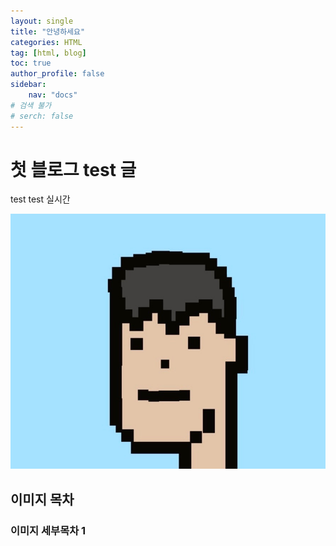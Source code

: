 ```yaml
---
layout: single
title: "안녕하세요"
categories: HTML
tag: [html, blog]
toc: true
author_profile: false
sidebar:
    nav: "docs"
# 검색 불가
# serch: false 
---
```


# 첫 블로그 test 글

test test 실시간



![image-20220114143538686](../images/2022-01-14-first/image-20220114143538686.png)



## 이미지 목차

### 이미지 세부목차 1



